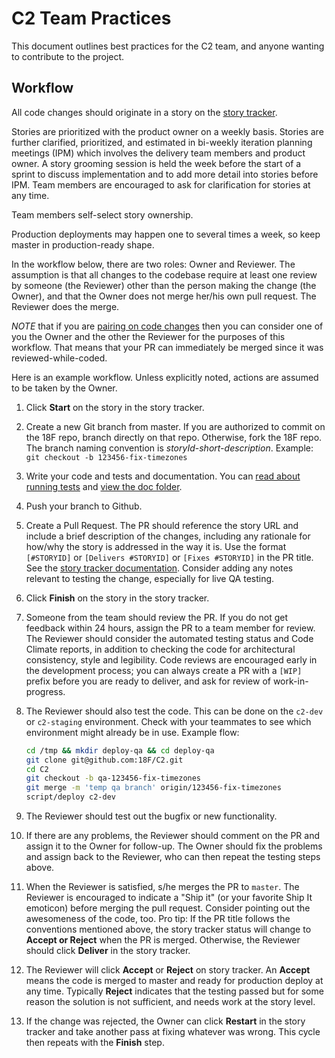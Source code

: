 # C2 Team Practices

This document outlines best practices for the C2 team, and anyone wanting to contribute to the project.

## Workflow

All code changes should originate in a story on the [story tracker](https://pivotaltracker.com/n/projects/1149728).

Stories are prioritized with the product owner on a weekly basis.
Stories are further clarified, prioritized, and estimated in bi-weekly iteration planning meetings (IPM) 
which involves the delivery team members and product owner. 
A story grooming session is held the week before the start of a sprint to discuss implementation
and to add more detail into stories before IPM. Team members are encouraged to ask for clarification for stories at any time.

Team members self-select story ownership.

Production deployments may happen one to several times a week, so keep master in production-ready shape.

In the workflow below, there are two roles: Owner and Reviewer. The assumption is that all changes to the codebase
require at least one review by someone (the Reviewer) other than the person making the change (the Owner), and that the Owner
does not merge her/his own pull request. The Reviewer does the merge.

*NOTE* that if you are [pairing on code changes](https://en.wikipedia.org/wiki/Pair_programming) then
you can consider one of you the Owner and the other the Reviewer for the purposes of this workflow. That
means that your PR can immediately be merged since it was reviewed-while-coded.

Here is an example workflow. Unless explicitly noted, actions are assumed to be taken by the Owner.

1. Click **Start** on the story in the story tracker.

1. Create a new Git branch from master. 
If you are authorized to commit on the 18F repo, branch directly on that repo. 
Otherwise, fork the 18F repo. The branch naming convention is *storyId*-*short-description*. 
Example: `git checkout -b 123456-fix-timezones`

1. Write your code and tests and documentation. You can 
[read about running tests](https://github.com/18F/C2/blob/master/doc/setup.md#running-tests) 
and [view the doc folder](https://github.com/18F/C2/tree/master/doc).

1. Push your branch to Github.

1. Create a Pull Request. The PR should reference the story URL and include a brief description
of the changes, including any rationale for how/why the story is addressed in the way it is. Use the format
`[#STORYID]` or `[Delivers #STORYID]` or `[Fixes #STORYID]` in the PR title. 
See the [story tracker documentation](https://www.pivotaltracker.com/help/api?version=v5#Tracker_Updates_in_SCM_Post_Commit_Hooks). Consider adding any notes relevant to testing the change, especially for live QA testing.

1. Click **Finish** on the story in the story tracker.

1. Someone from the team should review the PR. If you do not get feedback within 24 hours, 
assign the PR to a team member for review. The Reviewer should consider the automated
testing status and Code Climate reports, in addition to checking the code for architectural
consistency, style and legibility. Code reviews are encouraged early in the development process;
you can always create a PR with a `[WIP]` prefix before you are ready to deliver, and ask for review
of work-in-progress.

1. The Reviewer should also test the code. This can be done on the `c2-dev` or `c2-staging` environment.
Check with your teammates to see which environment might already be in use.
Example flow:

    ```bash
    cd /tmp && mkdir deploy-qa && cd deploy-qa
    git clone git@github.com:18F/C2.git
    cd C2
    git checkout -b qa-123456-fix-timezones
    git merge -m 'temp qa branch' origin/123456-fix-timezones
    script/deploy c2-dev
    ```

1. The Reviewer should test out the bugfix or new functionality.

1. If there are any problems, the Reviewer should comment on the PR and assign it to the Owner for follow-up.
The Owner should fix the problems and assign back to the Reviewer, who can then repeat the testing steps above.

1. When the Reviewer is satisfied, s/he merges the PR to `master`. 
The Reviewer is encouraged to indicate a "Ship it" (or your favorite Ship It emoticon) before merging the pull request. Consider pointing out the awesomeness of the code, too.
Pro tip: If the PR title follows the conventions mentioned above, 
the story tracker status will change to **Accept or Reject** when the PR is merged. 
Otherwise, the Reviewer should click **Deliver** in the story tracker.

1. The Reviewer will click **Accept** or **Reject** on story tracker. An **Accept** means the code is merged
to master and ready for production deploy at any time. Typically **Reject** indicates
that the testing passed but for some reason the solution is not sufficient, and needs work at the
story level. 

1. If the change was rejected, the Owner can click **Restart** in the story tracker and take another pass at fixing
whatever was wrong. This cycle then repeats with the **Finish** step.
